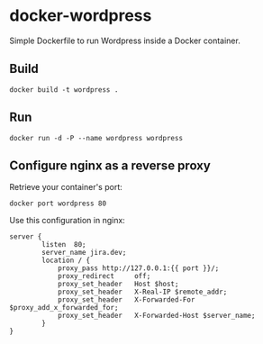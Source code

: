 docker-wordpress
================

Simple Dockerfile to run Wordpress inside a Docker container.

Build
-----

    docker build -t wordpress .

Run
---

    docker run -d -P --name wordpress wordpress

Configure nginx as a reverse proxy
----------------------------------

Retrieve your container's port:

    docker port wordpress 80

Use this configuration in nginx:

    server {
            listen  80;
            server_name jira.dev;
            location / {
                proxy_pass http://127.0.0.1:{{ port }}/;
                proxy_redirect     off;
                proxy_set_header   Host $host;
                proxy_set_header   X-Real-IP $remote_addr;
                proxy_set_header   X-Forwarded-For $proxy_add_x_forwarded_for;
                proxy_set_header   X-Forwarded-Host $server_name;
            }
    }